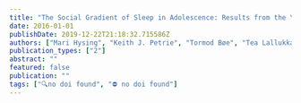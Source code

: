 ```yaml
---
title: "The Social Gradient of Sleep in Adolescence: Results from the Youth@ Hordaland Survey"
date: 2016-01-01
publishDate: 2019-12-22T21:18:32.715586Z
authors: ["Mari Hysing", "Keith J. Petrie", "Tormod Bøe", "Tea Lallukka", "Børge Sivertsen"]
publication_types: ["2"]
abstract: ""
featured: false
publication: ""
tags: ["🔍no doi found", "⛔ no doi found"]
---
```


